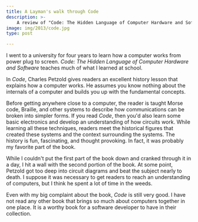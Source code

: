 ```yaml
---
title: A Layman's walk through Code
description: >-
    A review of "Code: The Hidden Language of Computer Hardware and Software"
image: img/2013/code.jpg
type: post

---
```

I went to a university for four years to learn how a computer works from power
plug to screen. *Code: The Hidden Language of Computer Hardware and Software*
teaches much of what I learned at school.

In *Code*, Charles Petzold gives readers an excellent history lesson that
explains how a computer works. He assumes you know nothing about the internals
of a computer and builds you up with the fundamental concepts.

Before getting anywhere close to a computer, the reader is taught Morse code,
Braille, and other systems to describe how communications can be broken into
simpler forms. If you read *Code*, then you'd also learn some basic electronics
and develop an understanding of how circuits work. While learning all these
techniques, readers meet the historical figures that created these systems and
the context surrounding the systems. The history is fun, fascinating, and
thought provoking. In fact, it was probably my favorite part of the book.

While I couldn't put the first part of the book down and cranked through it in
a day, I hit a wall with the second portion of the book. At some point, Petzold
got too deep into circuit diagrams and beat the subject nearly to death. I
suppose it was necessary to get readers to reach an understanding of computers,
but I think he spent a lot of time in the weeds.

Even with my big complaint about the book, *Code* is still very good. I have
not read any other book that brings so much about computers together in one
place. It is a worthy book for a software developer to have in their
collection.
